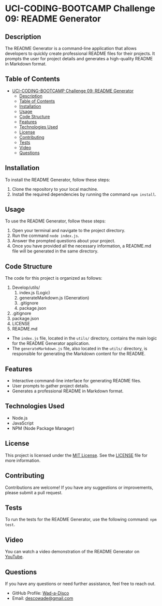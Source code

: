 # UCI-CODING-BOOTCAMP Challenge 09: README Generator

## Description
The README Generator is a command-line application that allows developers to quickly create professional README files for their projects. It prompts the user for project details and generates a high-quality README in Markdown format.

## Table of Contents
- [UCI-CODING-BOOTCAMP Challenge 09: README Generator](#uci-coding-bootcamp-challenge-09-readme-generator)
  - [Description](#description)
  - [Table of Contents](#table-of-contents)
  - [Installation](#installation)
  - [Usage](#usage)
  - [Code Structure](#code-structure)
  - [Features](#features)
  - [Technologies Used](#technologies-used)
  - [License](#license)
  - [Contributing](#contributing)
  - [Tests](#tests)
  - [Video](#video)
  - [Questions](#questions)

## Installation
To install the README Generator, follow these steps:
1. Clone the repository to your local machine.
2. Install the required dependencies by running the command `npm install`.

## Usage
To use the README Generator, follow these steps:
1. Open your terminal and navigate to the project directory.
2. Run the command `node index.js`.
3. Answer the prompted questions about your project.
4. Once you have provided all the necessary information, a README.md file will be generated in the same directory.

## Code Structure
The code for this project is organized as follows:

1. Develop/utils/
   1. index.js (Logic)
   2. generateMarkdown.js (Generation)
   3. .gitignore
   4. package.json
2. .gitignore
3. package.json
4. LICENSE
5.  README.md

- The `index.js` file, located in the `utils/` directory, contains the main logic for the README Generator application.
- The `generateMarkdown.js` file, also located in the `utils/` directory, is responsible for generating the Markdown content for the README.

## Features
- Interactive command-line interface for generating README files.
- User prompts to gather project details.
- Generates a professional README in Markdown format.

## Technologies Used
- Node.js
- JavaScript
- NPM (Node Package Manager)

## License
This project is licensed under the [MIT License](https://opensource.org/licenses/MIT). See the [LICENSE](LICENSE) file for more information.

## Contributing
Contributions are welcome! If you have any suggestions or improvements, please submit a pull request.

## Tests
To run the tests for the README Generator, use the following command: `npm test`.

## Video
You can watch a video demonstration of the README Generator on [YouTube](https://www.youtube.com/watch?v=yourvideolink).

## Questions
If you have any questions or need further assistance, feel free to reach out.
- GitHub Profile: [Wad-a-Disco](https://github.com/Wad-a-Disco)
- Email: descowade@gmail.com
